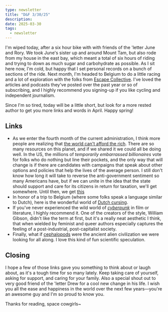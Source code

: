 ```yaml
---
type: newsletter
title: "D&F 3/30/25"
description: 
date: 2025-03-30
tags:
  - newsletter
---
```


I'm wiped today, after a six hour bike with with friends of the 'letter June and Rory. We took June's sister up and around Mount Tam, but also rode from my house in the east bay, which meant a total of six hours of riding and trying to down as much sugar and carbohydrate as possible. As I sit here now, I'm cold, but happy that I set personal records on a bunch of sections of the ride. Next month, I'm headed to Belgium to do a little racing and a lot of exploration with the folks from [Escape Collective](https://escapecollective.com). I've loved the articles and podcasts they've posted over the past year or so of subscribing, and I highly recommend you signing-up if you like cycling and independent journalism. 

Since I'm so tired, today will be a little short, but look for a more rested author to get you more links and words in April. Happy spring!

## Links

- As we enter the fourth month of the current administration, I think more people are realizing that [the world can't afford the rich](https://www.nature.com/articles/d41586-024-00723-3). There are so many resources on this planet, and if we shared it we could all be doing well. In the US, the millions of _temporarily embarrassed billionaires_ vote for folks who do nothing but line their pockets, and the only way that will change is if there are candidates with campaigns that speak about other options and policies that help the lives of the average person. I still don't know how long it will take to reverse the anti-government sentiment so many Americans have, but if we can unite in the idea that the state should support and care for its citizens in return for taxation, we'll get somewhere. Until then, we get [this](https://www.theguardian.com/commentisfree/2025/jan/16/i-knew-one-day-id-have-to-watch-powerful-men-burn-the-world-down-i-just-didnt-expect-them-to-be-such-losers)
- In honor of a trip to Belgium (where some folks speak a language similar to Dutch), here is the wonderful world of [Dutch cursing](https://www.mezzoguild.com/learn/dutch/phrases/cursing/).
- If you've never experienced the wild world of [_cyberpunk_](https://filmmakermagazine.com/127295-joanne-mcneil-cyberpunk/) in film or literature, I highly recommend it. One of the creators of the style, William Gibson, didn't like the term at first, but it's a really neat aesthetic I think, that when wielded by feminist and queer authors especially captures the feeling of a post-industrial, post-capitalist society.
- Finally, what if [cephalopods](https://pacificklaus.com/the-silurian-hypothesis-it-was-the-cephalopods/) were the ancient alien civilization we were looking for all along. I love this kind of fun scientific speculation.

## Closing

I hope a few of those links gave you something to think about or laugh about, as it's a tough time for so many lately. Keep taking care of yourself, asking for support, and caring for your family. Also a special shout out to very good friend of the 'letter Drew for a cool new change in his life. I wish you all the ease and happiness in the world over the next few years—you're an awesome guy and I'm so proud to know you. 

Thanks for reading, space cowgirls~